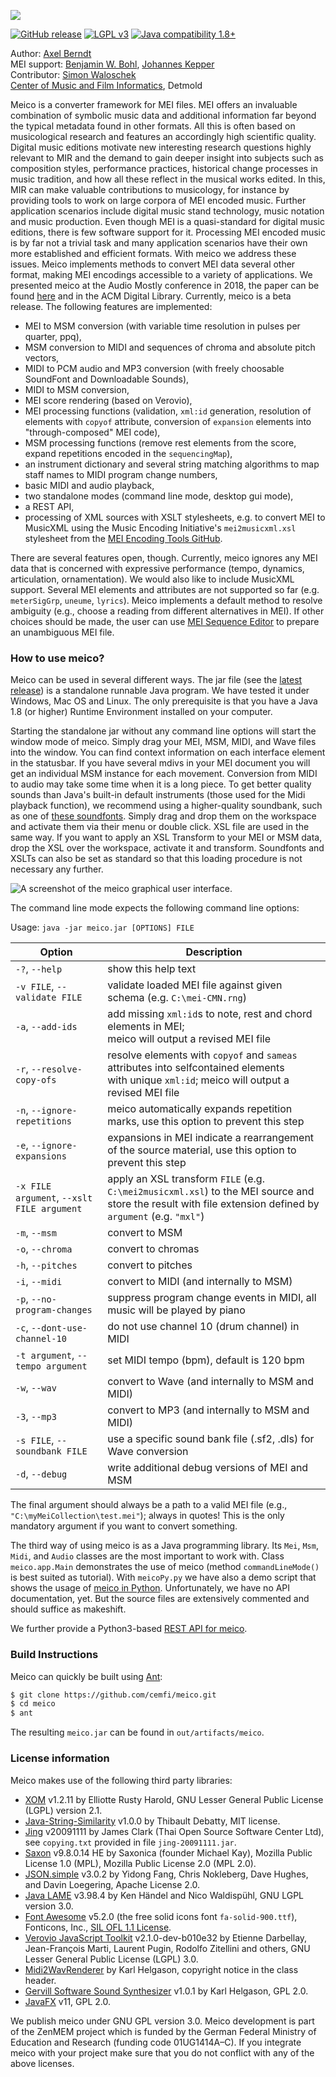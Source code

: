 ![](https://github.com/cemfi/meico/blob/master/figures/meico_title_small.png)

[![GitHub release](https://img.shields.io/github/release/cemfi/meico.svg)](https://github.com/cemfi/meico/releases/latest) [![LGPL v3](https://img.shields.io/github/license/cemfi/meico.svg)](https://github.com/cemfi/meico/blob/master/LICENSE) [![Java compatibility 1.8+](https://img.shields.io/badge/java-1.8%2B-blue.svg)](https://travis-ci.org/cemfi/meico)

Author: [Axel Berndt](https://github.com/axelberndt)<br>
MEI support: [Benjamin W. Bohl](https://github.com/bwbohl), [Johannes Kepper](https://github.com/kepper)<br>
Contributor: [Simon Waloschek](https://github.com/sonovice)<br>
[Center of Music and Film Informatics](http://www.cemfi.de/), Detmold

Meico is a converter framework for MEI files. MEI offers an invaluable combination of symbolic music data and additional information far beyond the typical metadata found in other formats. All this is often based on musicological research and features an accordingly high scientific quality. Digital music editions motivate new interesting research questions highly relevant to MIR and the demand to gain deeper insight into subjects such as composition styles, performance practices, historical change processes in music tradition, and how all these reflect in the musical works edited. In this, MIR can make valuable contributions to musicology, for instance by providing tools to work on large corpora of MEI encoded music. Further application scenarios include digital music stand technology, music notation and music production. Even though MEI is a quasi-standard for digital music editions, there is few software support for it. Processing MEI encoded music is by far not a trivial task and many application scenarios have their own more established and efficient formats. With meico we address these issues. Meico implements methods to convert MEI data several other format, making MEI encodings accessible to a variety of applications. We presented meico at the Audio Mostly conference in 2018, the paper can be found [here](http://www.cemfi.de/wp-content/papercite-data/pdf/berndt-2018-meico.pdf) and in the ACM Digital Library. Currently, meico is a beta release. The following features are implemented:

- MEI to MSM conversion (with variable time resolution in pulses per quarter, ppq),
- MSM conversion to MIDI and sequences of chroma and absolute pitch vectors,
- MIDI to PCM audio and MP3 conversion (with freely choosable SoundFont and Downloadable Sounds),
- MIDI to MSM conversion,
- MEI score rendering (based on Verovio),
- MEI processing functions (validation, `xml:id` generation, resolution of elements with `copyof` attribute, conversion of `expansion` elements into "through-composed" MEI code),
- MSM processing functions (remove rest elements from the score, expand repetitions encoded in the `sequencingMap`),
- an instrument dictionary and several string matching algorithms to map staff names to MIDI program change numbers,
- basic MIDI and audio playback,
- two standalone modes (command line mode, desktop gui mode),
- a REST API,
- processing of XML sources with XSLT stylesheets, e.g. to convert MEI to MusicXML using the Music Encoding Initiative's `mei2musicxml.xsl` stylesheet from the [MEI Encoding Tools GitHub](https://github.com/music-encoding/encoding-tools).

There are several features open, though. Currently, meico ignores any MEI data that is concerned with expressive performance (tempo, dynamics, articulation, ornamentation). We would also like to include MusicXML support. Several MEI elements and attributes are not supported so far (e.g. `meterSigGrp`, `uneume`, `lyrics`). Meico implements a default method to resolve ambiguity (e.g., choose a reading from different alternatives in MEI). If other choices should be made, the user can use [MEI Sequence Editor](http://nashira.uni-paderborn.de:5555/seditor) to prepare an unambiguous MEI file.

### How to use meico?

Meico can be used in several different ways. The jar file (see the [latest release](https://github.com/cemfi/meico/releases/latest)) is a standalone runnable Java program. We have tested it under Windows, Mac OS and Linux. The only prerequisite is that you have a Java 1.8 (or higher) Runtime Environment installed on your computer.

Starting the standalone jar without any command line options will start the window mode of meico. Simply drag your MEI, MSM, MIDI, and Wave files into the window. You can find context information on each interface element in the statusbar. If you have several mdivs in your MEI document you will get an individual MSM instance for each movement. Conversion from MIDI to audio may take some time when it is a long piece. To get better quality sounds than Java's built-in default instruments (those used for the Midi playback function), we recommend using a higher-quality soundbank, such as one of [these soundfonts](https://sourceforge.net/projects/androidframe/files/soundfonts/). Simply drag and drop them on the workspace and activate them via their menu or double click. XSL file are used in the same way. If you want to apply an XSL Transform to your MEI or MSM data, drop the XSL over the workspace, activate it and transform. Soundfonts and XSLTs can also be set as standard so that this loading procedure is not necessary any further.

![A screenshot of the meico graphical user interface.](https://github.com/cemfi/meico/blob/master/figures/meico-screenshot.png)

The command line mode expects the following command line options:

Usage: `java -jar meico.jar [OPTIONS] FILE`

| Option                            | Description                                                                                                                         |
|-----------------------------------|-------------------------------------------------------------------------------------------------------------------------------------|
| `-?`, `--help`                    | show this help text                                                                                                                 |
| `-v FILE`, `--validate FILE`      | validate loaded MEI file against given schema (e.g. `C:\mei-CMN.rng`)                                                               |
| `-a`, `--add-ids`                 | add missing `xml:id`s to note, rest and chord elements in MEI;<br>meico will output a revised MEI file                              |
| `-r`, `--resolve-copy-ofs`        | resolve elements with `copyof` and `sameas` attributes into selfcontained elements<br>with unique `xml:id`; meico will output a revised MEI file |
| `-n`, `--ignore-repetitions`      | meico automatically expands repetition marks, use this option to prevent this step                                                  |
| `-e`, `--ignore-expansions`       | expansions in MEI indicate a rearrangement of the source material, use this option to prevent this step                             |
| `-x FILE argument`, `--xslt FILE argument` | apply an XSL transform `FILE` (e.g. `C:\mei2musicxml.xsl`) to the MEI source and store the result with file extension defined by `argument` (e.g. `"mxl"`) |
| `-m`, `--msm`                     | convert to MSM                                                                                                                      |
| `-o`, `--chroma`                  | convert to chromas                                                                                                                  |
| `-h`, `--pitches`                 | convert to pitches                                                                                                                  |
| `-i`, `--midi`                    | convert to MIDI (and internally to MSM)                                                                                             |
| `-p`, `--no-program-changes`      | suppress program change events in MIDI, all music will be played by piano                                                           |
| `-c`, `--dont-use-channel-10`     | do not use channel 10 (drum channel) in MIDI                                                                                        |
| `-t argument`, `--tempo argument` | set MIDI tempo (bpm), default is 120 bpm                                                                                            |
| `-w`, `--wav`                     | convert to Wave (and internally to MSM and MIDI)                                                                                    |
| `-3`, `--mp3`                     | convert to MP3 (and internally to MSM and MIDI)                                                                                     |
| `-s FILE`, `--soundbank FILE`     | use a specific sound bank file (.sf2, .dls) for Wave conversion                                                                     |
| `-d`, `--debug`                   | write additional debug versions of MEI and MSM                                                                                      |


The final argument should always be a path to a valid MEI file (e.g., `"C:\myMeiCollection\test.mei"`); always in quotes! This is the only mandatory argument if you want to convert something.

The third way of using meico is as a Java programming library. Its `Mei`, `Msm`, `Midi`, and `Audio` classes are the most important to work with. Class `meico.app.Main` demonstrates the use of meico (method `commandLineMode()` is best suited as tutorial). With `meicoPy.py` we have also a demo script that shows the usage of [meico in Python](https://github.com/cemfi/meico/tree/master/meicoPy). Unfortunately, we have no API documentation, yet. But the source files are extensively commented and should suffice as makeshift.

We further provide a Python3-based [REST API for meico](https://github.com/cemfi/meico/tree/master/rest).

### Build Instructions

Meico can quickly be built using [Ant](http://ant.apache.org/):
```bash
$ git clone https://github.com/cemfi/meico.git
$ cd meico
$ ant
```
The resulting `meico.jar` can be found in `out/artifacts/meico`.

### License information

Meico makes use of the following third party libraries:
- [XOM](http://www.xom.nu/) v1.2.11 by Elliotte Rusty Harold, GNU Lesser General Public License (LGPL) version 2.1.
- [Java-String-Similarity](https://github.com/tdebatty/java-string-similarity) v1.0.0 by Thibault Debatty, MIT license.
- [Jing](http://www.thaiopensource.com/relaxng/jing.html) v20091111 by James Clark (Thai Open Source Software Center Ltd), see `copying.txt` provided in file `jing-20091111.jar`.
- [Saxon](http://saxon.sourceforge.net/) v9.8.0.14 HE by Saxonica (founder Michael Kay), Mozilla Public License 1.0 (MPL), Mozilla Public License 2.0 (MPL 2.0).
- [JSON.simple](https://cliftonlabs.github.io/json-simple/) v3.0.2 by Yidong Fang, Chris Nokleberg, Dave Hughes, and Davin Loegering, Apache License 2.0.
- [Java LAME](https://github.com/nwaldispuehl/java-lame) v3.98.4 by Ken Händel and Nico Waldispühl, GNU LGPL version 3.0.
- [Font Awesome](https://fontawesome.com/) v5.2.0 (the free solid icons font `fa-solid-900.ttf`), Fonticons, Inc., [SIL OFL 1.1 License](https://scripts.sil.org/OFL).
- [Verovio JavaScript Toolkit](https://www.verovio.org/index.xhtml) v2.1.0-dev-b010e32 by Etienne Darbellay, Jean-François Marti, Laurent Pugin, Rodolfo Zitellini and others, GNU Lesser General Public License (LGPL) 3.0.
- [Midi2WavRenderer](https://github.com/cemfi/meico/tree/master/src/meico/midi/Midi2AudioRenderer.java) by Karl Helgason, copyright notice in the class header.
- [Gervill Software Sound Synthesizer](https://sourceforge.net/projects/rasmusdsp/files/gervill/Gervill%201.0/) v1.0.1 by Karl Helgason, GPL 2.0.
- [JavaFX](https://gluonhq.com/products/javafx/) v11, GPL 2.0.

We publish meico under GNU GPL version 3.0. Meico development is part of the ZenMEM project which is funded by the German Federal Ministry of Education and Research (funding code 01UG1414A–C).
If you integrate meico with your project make sure that you do not conflict with any of the above licenses.

